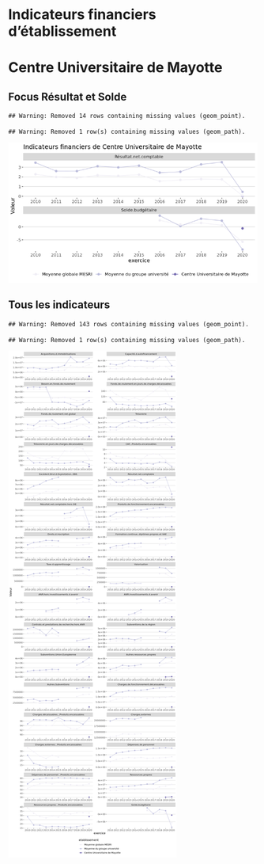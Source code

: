Indicateurs financiers d’établissement
================

# Centre Universitaire de Mayotte

## Focus Résultat et Solde

    ## Warning: Removed 14 rows containing missing values (geom_point).

    ## Warning: Removed 1 row(s) containing missing values (geom_path).

![](centre_universitaire_de_mayotte_files/figure-gfm/etab.focus-1.png)<!-- -->

## Tous les indicateurs

    ## Warning: Removed 143 rows containing missing values (geom_point).

    ## Warning: Removed 1 row(s) containing missing values (geom_path).

![](centre_universitaire_de_mayotte_files/figure-gfm/etab-1.png)<!-- -->
